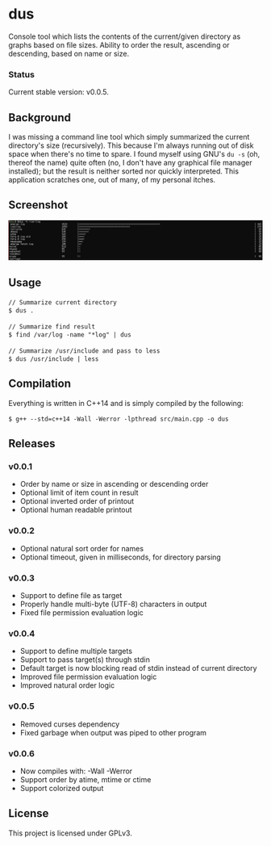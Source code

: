 dus
===

Console tool which lists the contents of the current/given directory as graphs based on file sizes. Ability to order the result, ascending or descending, based on name or size.

### Status
Current stable version: v0.0.5.

## Background
I was missing a command line tool which simply summarized the current directory's size (recursively). This because I'm always running out of disk space when there's no time to spare. I found myself using GNU's `du -s` (oh, thereof the name) quite often (no, I don't have any graphical file manager installed); but the result is neither sorted nor quickly interpreted. This application scratches one, out of many, of my personal itches.

## Screenshot
![dus preview](screenshot.png)

## Usage
    // Summarize current directory
    $ dus .

    // Summarize find result
    $ find /var/log -name "*log" | dus

    // Summarize /usr/include and pass to less
    $ dus /usr/include | less

## Compilation
Everything is written in C++14 and is simply compiled by the following:

    $ g++ --std=c++14 -Wall -Werror -lpthread src/main.cpp -o dus

## Releases
### v0.0.1
 * Order by name or size in ascending or descending order
 * Optional limit of item count in result
 * Optional inverted order of printout
 * Optional human readable printout

### v0.0.2
 * Optional natural sort order for names
 * Optional timeout, given in milliseconds, for directory parsing

### v0.0.3
 * Support to define file as target
 * Properly handle multi-byte (UTF-8) characters in output
 * Fixed file permission evaluation logic

### v0.0.4
 * Support to define multiple targets
 * Support to pass target(s) through stdin
 * Default target is now blocking read of stdin instead of current directory
 * Improved file permission evaluation logic
 * Improved natural order logic

### v0.0.5
 * Removed curses dependency
 * Fixed garbage when output was piped to other program

### v0.0.6
 * Now compiles with: -Wall -Werror
 * Support order by atime, mtime or ctime
 * Support colorized output

## License
This project is licensed under GPLv3.

